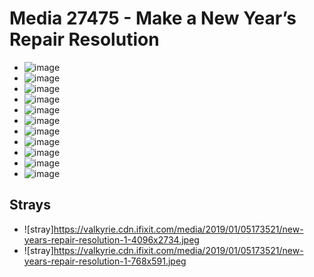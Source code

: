# Media 27475 - Make a New Year’s Repair Resolution

- ![image](https://valkyrie.cdn.ifixit.com/media/2019/01/05173521/new-years-repair-resolution-1-scaled.jpeg)
- ![image](https://valkyrie.cdn.ifixit.com/media/2019/01/05173521/new-years-repair-resolution-1-150x150.jpeg)
- ![image](https://valkyrie.cdn.ifixit.com/media/2019/01/05173521/new-years-repair-resolution-1-1536x1025.jpeg)
- ![image](https://valkyrie.cdn.ifixit.com/media/2019/01/05173521/new-years-repair-resolution-1-2048x1367.jpeg)
- ![image](https://valkyrie.cdn.ifixit.com/media/2019/01/05173521/new-years-repair-resolution-1-1349x900.jpeg)
- ![image](https://valkyrie.cdn.ifixit.com/media/2019/01/05173521/new-years-repair-resolution-1-300x200.jpeg)
- ![image](https://valkyrie.cdn.ifixit.com/media/2019/01/05173521/new-years-repair-resolution-1-600x400.jpeg)
- ![image](https://valkyrie.cdn.ifixit.com/media/2019/01/05173521/new-years-repair-resolution-1-1200x800.jpeg)
- ![image](https://valkyrie.cdn.ifixit.com/media/2019/01/05173521/new-years-repair-resolution-1-768x512.jpeg)
- ![image](https://valkyrie.cdn.ifixit.com/media/2019/01/05173521/new-years-repair-resolution-1-324x216.jpeg)
- ![image](https://valkyrie.cdn.ifixit.com/media/2019/01/05173521/new-years-repair-resolution-1-450x300.jpeg)

## Strays
- ![stray]https://valkyrie.cdn.ifixit.com/media/2019/01/05173521/new-years-repair-resolution-1-4096x2734.jpeg
- ![stray]https://valkyrie.cdn.ifixit.com/media/2019/01/05173521/new-years-repair-resolution-1-768x591.jpeg